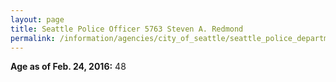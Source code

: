 ```yaml
---
layout: page
title: Seattle Police Officer 5763 Steven A. Redmond
permalink: /information/agencies/city_of_seattle/seattle_police_department/copbook/5763/
---
```


**Age as of Feb. 24, 2016:** 48
